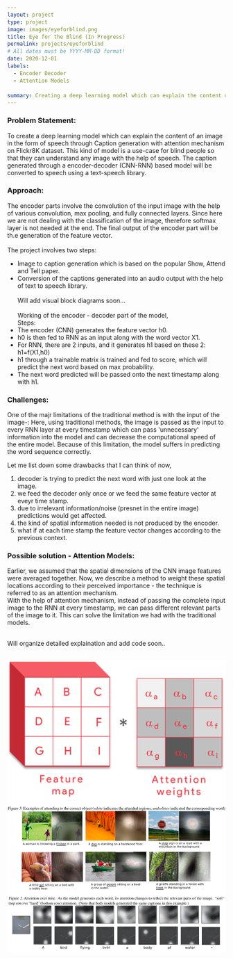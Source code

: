 ```yaml
---
layout: project
type: project
image: images/eyeforblind.png
title: Eye for the Blind (In Progress)
permalink: projects/eyeforblind
# All dates must be YYYY-MM-DD format!
date: 2020-12-01
labels:
  - Encoder Decoder
  - Attention Models
  
summary: Creating a deep learning model which can explain the content of an image in the form of speech and solving challenges of traditional CNN-RNN methods with Attention Models.
---
```


### Problem Statement:
To create a deep learning model which can explain the content of an image in the form of speech through Caption generation with attention mechanism on Flickr8K dataset. This kind of model is a use-case for blind people so that they can understand any image with the help of speech. The caption generated through a encoder-decoder (CNN-RNN) based model will be converted to speech using a text-speech library.

### Approach:

The encoder parts involve the convolution of the input image with the help of various convolution, max pooling, and fully connected layers. Since here we are not dealing with the classification of the image, therefore softmax layer is not needed at the end. The final output of the encoder part will be th.e generation of the feature vector.
<br><br>
The project involves two steps:
- Image to caption generation which is based on the popular Show, Attend and Tell paper.
- Conversion of the captions generated into an audio output with the help of text to speech library.
<br><br>
Will add visual block diagrams soon...
<br><br>
Working of the encoder - decoder part of the model, 
<br>Steps:
- The encoder (CNN) generates the feature vector h0.
- h0 is then fed to RNN as an input along with the word vector X1.
- For RNN, there are 2 inputs, and it generates h1 based on these 2: h1=f(X1,h0)
- h1 through a trainable matrix is trained and fed to score, which will predict the next word based on max probability.
- The next word predicted will be passed onto the next timestamp along with h1.

### Challenges:
One of the majr limitations of the traditional method is with the input of the image-: Here, using traditional methods, the image is passed as the input to every RNN layer at every timestamp which can pass 'unnecessary' information into the model and can decrease the computational speed of the entire model. Because of this limitation, the model suffers in predicting the word sequence correctly.

Let me list down some drawbacks that I can think of now,<br>
1. decoder is trying to predict the next word with just one look at the image.
2. we feed the decoder only once or we feed the same feature vector at eveyr time stamp.
3. due to irrelevant information/noise (presnet in the entire image) predictions would get affected.
4. the kind of spatial information needed is not produced by the encoder.
5. what if at each time stamp the feature vector changes according to the previous context.

### Possible solution - Attention Models:
Earlier, we assumed that the spatial dimensions of the CNN image features were averaged together. Now, we describe a method to weight these spatial locations according to their perceived importance - the technique is referred to as an attention mechanism.
<br>
With the help of attention mechanism, instead of passing the complete input image to the RNN at every timestamp, we can pass different relevant parts of the image to it. This can solve the limitation we had with the traditional models.
<br><br>

Will organize detailed explaination and add code soon..

<br>
<div class="ui medium rounded images">
  <img class="ui image" src="../images/attention_weights.png">
  <img class="ui image" src="../images/attention_mechanism.png"><br>
  <img class="ui image" src="../images/attention_over_time.png"><br>
</div>
<br>
